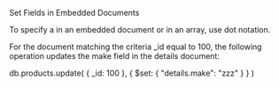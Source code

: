 Set Fields in Embedded Documents

To specify a <field> in an embedded document or in an array, use dot notation.

For the document matching the criteria _id equal to 100, the following operation updates the make field in the details document:

db.products.update(
   { _id: 100 },
   { $set: { "details.make": "zzz" } }
)

